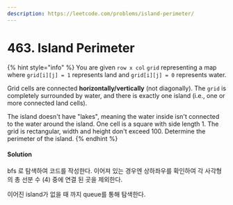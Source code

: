 ```yaml
---
description: https://leetcode.com/problems/island-perimeter/
---
```


# 463. Island Perimeter

{% hint style="info" %}
You are given `row x col` `grid` representing a map where `grid[i][j] = 1` represents land and `grid[i][j] = 0` represents water.

Grid cells are connected **horizontally/vertically** (not diagonally). The `grid` is completely surrounded by water, and there is exactly one island (i.e., one or more connected land cells).

The island doesn't have "lakes", meaning the water inside isn't connected to the water around the island. One cell is a square with side length 1. The grid is rectangular, width and height don't exceed 100. Determine the perimeter of the island.
{% endhint %}

#### Solution

bfs 로 탐색하여 코드를 작성한다. 이어져 있는 경우엔 상하좌우를 확인하여 각 사각형의 총 선분 수 (4) 중에 연결 된 곳을 제외한다.

이어진 island가 없을 때 까지 queue를 통해 탐색한다.

